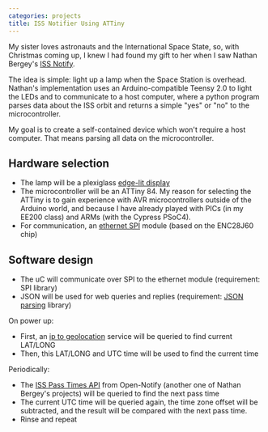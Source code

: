 ```yaml
---
categories: projects
title: ISS Notifier Using ATTiny
---
```

My sister loves astronauts and the International Space State, so, with Christmas coming up, I knew I had found my gift to her when I saw Nathan Bergey's [ISS Notify](http://mechanicalintegrator.com/2011/iss-notify/).

The idea is simple: light up a lamp when the Space Station is overhead. Nathan's implementation uses an Arduino-compatible Teensy 2.0 to light the LEDs and to communicate to a host computer, where a python program parses data about the ISS orbit and returns a simple "yes" or "no" to the microcontroller.

My goal is to create a self-contained device which won't require a host computer. That means parsing all data on the microcontroller.

## Hardware selection

- The lamp will be a plexiglass [edge-lit display](http://grathio.com/2010/06/how_to_edge_lighting_displays/)
- The microcontroller will be an ATTiny 84. My reason for selecting the ATTiny is to gain experience with AVR microcontrollers outside of the Arduino world, and because I have already played with PICs (in my EE200 class) and ARMs (with the Cypress PSoC4).
- For communication, an [ethernet SPI](http://www.elecfreaks.com/wiki/index.php?title=ENC28J60_Mini_Ethernet_Module_%283.3V/5V%29) module (based on the ENC28J60 chip)

## Software design

- The uC will communicate over SPI to the ethernet module (requirement: SPI library)
- JSON will be used for web queries and replies (requirement: [JSON parsing](http://zserge.com/jsmn.html) library)

On power up:

- First, an [ip to geolocation](http://freegeoip.net/) service will be queried to find current LAT/LONG
- Then, this LAT/LONG and UTC time will be used to find the current time

Periodically:

- The [ISS Pass Times API](http://open-notify.org/Open-Notify-API/ISS-Pass-Times/) from Open-Notify (another one of Nathan Bergey's projects) will be queried to find the next pass time
- The current UTC time will be queried again, the time zone offset will be subtracted, and the result will be compared with the next pass time.
- Rinse and repeat